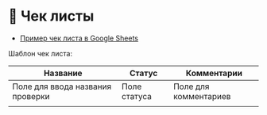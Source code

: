 # 🐯 Чек листы
-  [Пример чек листа в Google Sheets](https://docs.google.com/spreadsheets/d/1Trsm8bV7-RD8TB0VYSWH6m-3wqhDdO4LnwcIyA68DbQ/edit?usp=sharing)

Шаблон чек листа:

|            Название              |      Статус      |      Комментарии      |
|----------------------------------|------------------|-----------------------|
| Поле для ввода названия проверки |  Поле статуса    | Поле для комментариев |
|                                  |                  |                       |

